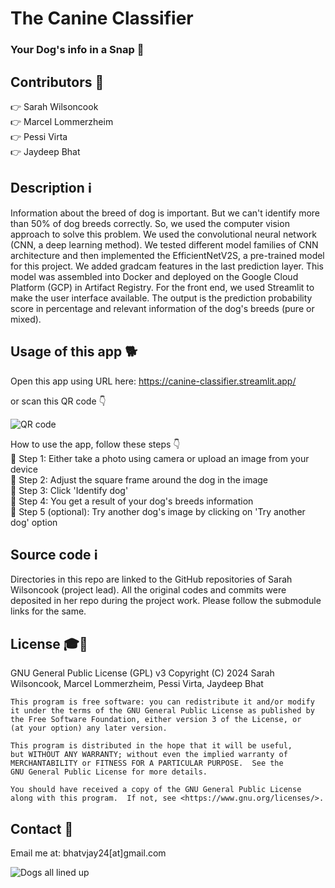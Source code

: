 # The Canine Classifier
### Your Dog's info in a Snap 🐶

## Contributors 👫
👉 Sarah Wilsoncook <br>
👉 Marcel Lommerzheim <br>
👉 Pessi Virta <br>
👉 Jaydeep Bhat <br>

## Description ℹ️
Information about the breed of dog is important. But we can't identify more than 50% of dog breeds correctly. So, we used the computer vision approach to solve this problem. We used the convolutional neural network (CNN, a deep learning method). We tested different model families of CNN architecture and then implemented the EfficientNetV2S, a pre-trained model for this project. We added gradcam features in the last prediction layer. This model was assembled into Docker and deployed on the Google Cloud Platform (GCP) in Artifact Registry. For the front end, we used Streamlit to make the user interface available. The output is the prediction probability score in percentage and relevant information of the dog's breeds (pure or mixed).

## Usage of this app 🐕
Open this app using URL here: https://canine-classifier.streamlit.app/

or scan this QR code 👇

![QR code](https://github.com/wilsoncooked/canine-classifier-app/blob/master/images/qrcode.png)

How to use the app, follow these steps 👇 <br>
🚀 Step 1: Either take a photo using camera or upload an image from your device <br>
🚀 Step 2: Adjust the square frame around the dog in the image <br>
🚀 Step 3: Click 'Identify dog' <br>
🚀 Step 4: You get a result of your dog's breeds information <br>
🚀 Step 5 (optional): Try another dog's image by clicking on 'Try another dog' option <br>

## Source code ℹ️
Directories in this repo are linked to the GitHub repositories of Sarah Wilsoncook (project lead). All the original codes and commits were deposited in her repo during the project work. Please follow the  submodule links for the same.

## License 🎓👀
GNU General Public License (GPL) v3
    Copyright (C) 2024 Sarah Wilsoncook, Marcel Lommerzheim, Pessi Virta, Jaydeep Bhat

    This program is free software: you can redistribute it and/or modify
    it under the terms of the GNU General Public License as published by
    the Free Software Foundation, either version 3 of the License, or
    (at your option) any later version.

    This program is distributed in the hope that it will be useful,
    but WITHOUT ANY WARRANTY; without even the implied warranty of
    MERCHANTABILITY or FITNESS FOR A PARTICULAR PURPOSE.  See the
    GNU General Public License for more details.

    You should have received a copy of the GNU General Public License
    along with this program.  If not, see <https://www.gnu.org/licenses/>.

## Contact 📧
Email me at: bhatvjay24[at]gmail.com

![Dogs all lined up](https://images.unsplash.com/photo-1494947665470-20322015e3a8?w=800&auto=format&fit=crop&q=60&ixlib=rb-4.0.3&ixid=M3wxMjA3fDB8MHxzZWFyY2h8MTJ8fGRvZ3N8ZW58MHx8MHx8fDI%3D)
